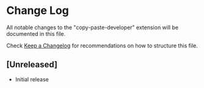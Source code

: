 # Change Log

All notable changes to the "copy-paste-developer" extension will be documented in this file.

Check [Keep a Changelog](http://keepachangelog.com/) for recommendations on how to structure this file.

## [Unreleased]

- Initial release